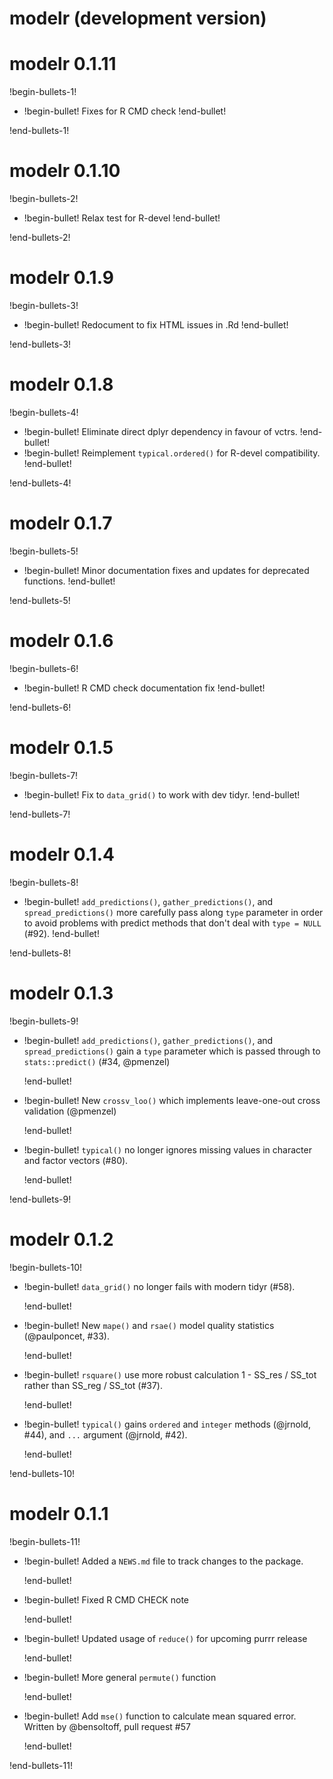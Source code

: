 # modelr (development version)

# modelr 0.1.11

!begin-bullets-1!

-   !begin-bullet!
    Fixes for R CMD check
    !end-bullet!

!end-bullets-1!

# modelr 0.1.10

!begin-bullets-2!

-   !begin-bullet!
    Relax test for R-devel
    !end-bullet!

!end-bullets-2!

# modelr 0.1.9

!begin-bullets-3!

-   !begin-bullet!
    Redocument to fix HTML issues in .Rd
    !end-bullet!

!end-bullets-3!

# modelr 0.1.8

!begin-bullets-4!

-   !begin-bullet!
    Eliminate direct dplyr dependency in favour of vctrs.
    !end-bullet!
-   !begin-bullet!
    Reimplement `typical.ordered()` for R-devel compatibility.
    !end-bullet!

!end-bullets-4!

# modelr 0.1.7

!begin-bullets-5!

-   !begin-bullet!
    Minor documentation fixes and updates for deprecated functions.
    !end-bullet!

!end-bullets-5!

# modelr 0.1.6

!begin-bullets-6!

-   !begin-bullet!
    R CMD check documentation fix
    !end-bullet!

!end-bullets-6!

# modelr 0.1.5

!begin-bullets-7!

-   !begin-bullet!
    Fix to `data_grid()` to work with dev tidyr.
    !end-bullet!

!end-bullets-7!

# modelr 0.1.4

!begin-bullets-8!

-   !begin-bullet!
    `add_predictions()`, `gather_predictions()`, and
    `spread_predictions()` more carefully pass along `type` parameter in
    order to avoid problems with predict methods that don't deal with
    `type = NULL` (#92).
    !end-bullet!

!end-bullets-8!

# modelr 0.1.3

!begin-bullets-9!

-   !begin-bullet!
    `add_predictions()`, `gather_predictions()`, and
    `spread_predictions()` gain a `type` parameter which is passed
    through to `stats::predict()` (#34, @pmenzel)

    !end-bullet!
-   !begin-bullet!
    New `crossv_loo()` which implements leave-one-out cross validation
    (@pmenzel)

    !end-bullet!
-   !begin-bullet!
    `typical()` no longer ignores missing values in character and factor
    vectors (#80).

    !end-bullet!

!end-bullets-9!

# modelr 0.1.2

!begin-bullets-10!

-   !begin-bullet!
    `data_grid()` no longer fails with modern tidyr (#58).

    !end-bullet!
-   !begin-bullet!
    New `mape()` and `rsae()` model quality statistics (@paulponcet,
    #33).

    !end-bullet!
-   !begin-bullet!
    `rsquare()` use more robust calculation 1 - SS_res / SS_tot rather
    than SS_reg / SS_tot (#37).

    !end-bullet!
-   !begin-bullet!
    `typical()` gains `ordered` and `integer` methods (@jrnold, #44),
    and `...` argument (@jrnold, #42).

    !end-bullet!

!end-bullets-10!

# modelr 0.1.1

!begin-bullets-11!

-   !begin-bullet!
    Added a `NEWS.md` file to track changes to the package.

    !end-bullet!
-   !begin-bullet!
    Fixed R CMD CHECK note

    !end-bullet!
-   !begin-bullet!
    Updated usage of `reduce()` for upcoming purrr release

    !end-bullet!
-   !begin-bullet!
    More general `permute()` function

    !end-bullet!
-   !begin-bullet!
    Add `mse()` function to calculate mean squared error. Written by
    @bensoltoff, pull request #57

    !end-bullet!

!end-bullets-11!
